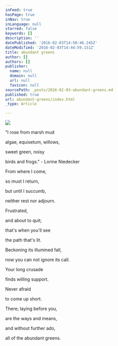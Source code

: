 ```yaml
---
inFeed: true
hasPage: true
inNav: true
inLanguage: null
starred: false
keywords: []
description: ''
datePublished: '2016-02-03T14:50:46.245Z'
dateModified: '2016-02-03T14:44:59.151Z'
title: abundant greens
author: []
authors: []
publisher:
  name: null
  domain: null
  url: null
  favicon: null
sourcePath: _posts/2016-02-03-abundant-greens.md
published: true
url: abundant-greens/index.html
_type: Article

---
```

![](https://the-grid-user-content.s3-us-west-2.amazonaws.com/b4d37dd5-616a-45fe-84a8-b0bd29b58a58.jpg)

"I rose from marsh mud

algae, equisetum, willows,

sweet green, noisy

birds and frogs." - Lorine Niedecker 

From where I come,

so must I return,

but until I succumb,

neither rest nor adjourn.

Frustrated,

and about to quit;

that's when you'll see

the path that's lit.

Beckoning its illumined fall,

now you can not ignore its call.

Your long crusade

finds willing support.

Never afraid

to come up short.

There; laying before you,

are the ways and means,

and without further ado,

all of the abundant greens.